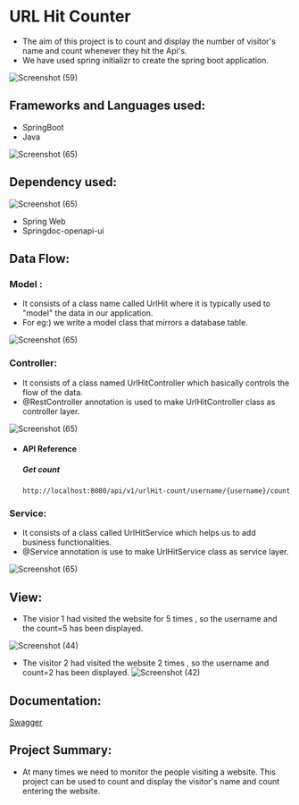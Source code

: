 
# URL Hit Counter


- The aim of this project is  to count and display the number of visitor's name and count whenever they hit the Api's.
- We have used spring initializr to create the spring boot application.

![Screenshot (59)](https://user-images.githubusercontent.com/112794922/225338941-323f1a0e-1b58-454c-a94c-d21e54773d38.png)




## Frameworks and Languages used:

- SpringBoot
- Java

![Screenshot (65)](https://user-images.githubusercontent.com/112794922/225344621-da3ecd0e-d158-4a0b-bb72-1a4966d7304d.png)






## Dependency  used:

![Screenshot (65)](https://user-images.githubusercontent.com/112794922/225345455-13a3d189-ad69-4b31-9f8c-def1f14a0f85.png)


- Spring Web
- Springdoc-openapi-ui
## Data Flow:

### Model :
- It consists of a class name called UrlHit where it is typically used to "model" the data in our application.
- For eg:) we write a model class that mirrors a database table.


![Screenshot (65)](https://user-images.githubusercontent.com/112794922/225346128-e397b210-f073-4ed0-a01b-d2f544e61923.png)

### Controller:

- It consists of a class named UrlHitController which basically controls the flow of the data.
- @RestController annotation is used to make UrlHitController class as controller layer.

![Screenshot (65)](https://user-images.githubusercontent.com/112794922/225346726-d04afb9b-19c2-4a17-b9d7-d5e94bf165c2.png)


- #### API Reference

  ##### Get count

  ```http
  http://localhost:8080/api/v1/urlHit-count/username/{username}/count
  ```

### Service:

- It consists of a class called UrlHitService which helps us to add business functionalities.
- @Service annotation is use to make UrlHitService class as service layer.


![Screenshot (65)](https://user-images.githubusercontent.com/112794922/225348513-d16689eb-dfa7-4c4f-825c-7071feed93a9.png)

## View:

- The visior 1 had visited the website for 5 times , so the username and the count=5 has been displayed.

![Screenshot (44)](https://user-images.githubusercontent.com/112794922/222963321-18201c17-1594-41fd-a1d4-c743f6e93db1.png)

- The visitor 2 had visited the website 2 times , so the username and count=2 has been displayed.
![Screenshot (42)](https://user-images.githubusercontent.com/112794922/222963629-e6f1073c-43c9-4aee-bec4-577d8d68ce02.png)



## Documentation:

[Swagger](https://localhost:8080/swagger-ui.html)


## Project Summary:

- At many times we need to monitor the people visiting a website. This project can be used to count and display the visitor's name and count entering the website.
